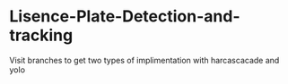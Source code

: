 # Lisence-Plate-Detection-and-tracking
Visit branches to get two types of implimentation with harcascacade and yolo
